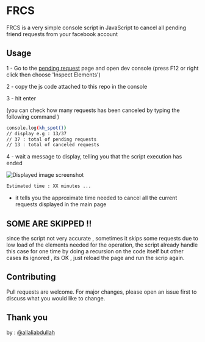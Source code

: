 # FRCS

FRCS is a very simple console script in JavaScript to cancel all pending friend requests from your facebook account

## Usage

1 - Go to the [pending request](https://web.facebook.com/friends/requests/?fcref=jwl&outgoing=1) page and open dev console (press F12 or right click then choose 'Inspect Elements')

2 - copy the js code attached to this repo in the console 

3 - hit enter

(you can check how many requests has been canceled by typing the following command )

```bash
console.log(kh_spot())
// display e.g : 13/37 
// 37 : total of pending requests
// 13 : total of canceled requests 
```


4 - wait a message to display, telling you that the script execution has ended

![Displayed image screenshot](https://i.ibb.co/47RZS1D/script-me.png)


```bash
Estimated time : XX minutes ...
```
* it tells you the approximate time needed to cancel all the current requests displayed in the main page

## SOME ARE SKIPPED !!
since the script not very accurate , sometimes it skips some requests due to low load of the elements needed for the operation, the script already handle this case for one time by doing a recursion on the code itself but other cases its ignored ,
its OK , just reload the page and run the scrip again.

## Contributing
Pull requests are welcome. For major changes, please open an issue first to discuss what you would like to change.

## Thank you
by : [@allaliabdullah]()
 

